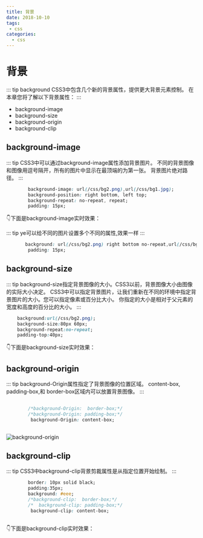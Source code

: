 ```yaml
--- 
title: 背景
date: 2018-10-10
tags: 
 - css
categories:
  - css
---
```

# 背景

::: tip background
CSS3中包含几个新的背景属性，提供更大背景元素控制。
在本章您将了解以下背景属性：
:::

+ background-image
+ background-size
+ background-origin
+ background-clip

## background-image

::: tip
CSS3中可以通过background-image属性添加背景图片。
不同的背景图像和图像用逗号隔开，所有的图片中显示在最顶端的为第一张。
背景图片绝对路径。
:::

```css
        background-image: url(/css/bg2.png),url(/css/bg1.jpg);
        background-position: right bottom, left top;
        background-repeat: no-repeat, repeat;
        padding: 15px;
```
:point_down:下面是background-image实时效果：

<bg1/>

::: tip
ye可以给不同的图片设置多个不同的属性,效果一样
:::

```css
       background: url(/css/bg2.png) right bottom no-repeat,url(/css/bg1.jpg) left top repeat;
        padding: 15px;
```

<bg2/>

## background-size

::: tip
background-size指定背景图像的大小。CSS3以前，背景图像大小由图像的实际大小决定。
CSS3中可以指定背景图片，让我们重新在不同的环境中指定背景图片的大小。您可以指定像素或百分比大小。
你指定的大小是相对于父元素的宽度和高度的百分比的大小。
:::

```css
    background:url(/css/bg2.png);
	background-size:80px 60px;
	background-repeat:no-repeat;
	padding-top:40px;
```
:point_down:下面是background-size实时效果：

<bg3/>

## background-origin

::: tip
background-Origin属性指定了背景图像的位置区域。
content-box, padding-box,和 border-box区域内可以放置背景图像。
:::
```css
       
        /*background-Origin:  border-box;*/
        /*background-Origin: padding-box;*/
         background-Origin: content-box;
        
```

![background-origin](/css/background-origin.png) 

## background-clip

::: tip
CSS3中background-clip背景剪裁属性是从指定位置开始绘制。
:::

```css
        border: 10px solid black;
        padding:35px;
        background: #eee;
        /*background-clip:  border-box;*/
        /*  background-clip: padding-box;*/
         background-clip: content-box;
        
```

:point_down:下面是background-clip实时效果：
<bg4/>




